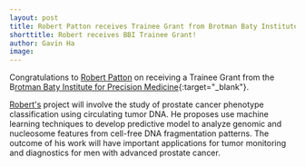 ```yaml
---
layout: post
title: Robert Patton receives Trainee Grant from Brotman Baty Institute  
shorttitle: Robert receives BBI Trainee Grant!
author: Gavin Ha
image: 
---
```


Congratulations to [Robert Patton](/people/Robert-Patton/) on receiving a Trainee Grant from the B[rotman Baty Institute for Precision Medicine](https://brotmanbaty.org/){:target="_blank"}. 

[Robert's](/people/Robert-Patton/) project will involve the study of prostate cancer phenotype classification using circulating tumor DNA. He proposes use machine learning techniques to develop predictive model to analyze genomic and nucleosome features from cell-free DNA fragmentation patterns. The outcome of his work will have important applications for tumor monitoring and diagnostics for men with advanced prostate cancer. 

